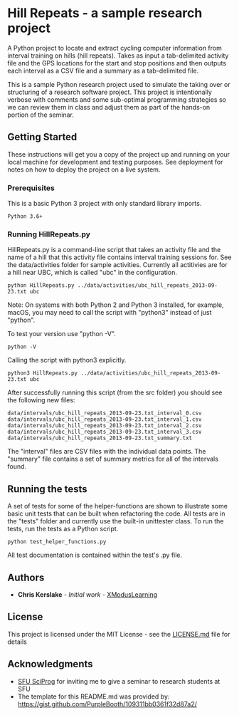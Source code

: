 # Hill Repeats - a sample research project

A Python project to locate and extract cycling computer information from interval training on hills (hill repeats).  Takes as input a tab-delimited activity file and the GPS locations for the start and stop positions and then outputs each interval as a CSV file and a summary as a tab-delimited file.

This is a sample Python research project used to simulate the taking over or structuring of a research software project.  This project is intentionally verbose with comments and some sub-optimal programming strategies so we can review them in class and adjust them as part of the hands-on portion of the seminar.

## Getting Started

These instructions will get you a copy of the project up and running on your local machine for development and testing purposes. See deployment for notes on how to deploy the project on a live system.

### Prerequisites

This is a basic Python 3 project with only standard library imports.

```
Python 3.6+
```

### Running HillRepeats.py

HillRepeats.py is a command-line script that takes an activity file and the name of a hill that this activity file contains interval training sessions for.  See the data/activities folder for sample activities.  Currently all actitivies are for a hill near UBC, which is called "ubc" in the configuration.

```
python HillRepeats.py ../data/activities/ubc_hill_repeats_2013-09-23.txt ubc
```

Note: On systems with both Python 2 and Python 3 installed, for example, macOS, you may need to call the script with "python3" instead of just "python".

To test your version use "python -V".
```
python -V
```

Calling the script with python3 explicitly.
```
python3 HillRepeats.py ../data/activities/ubc_hill_repeats_2013-09-23.txt ubc
```

After successfully running this script (from the src folder) you should see the following new files:

```
data/intervals/ubc_hill_repeats_2013-09-23.txt_interval_0.csv
data/intervals/ubc_hill_repeats_2013-09-23.txt_interval_1.csv
data/intervals/ubc_hill_repeats_2013-09-23.txt_interval_2.csv
data/intervals/ubc_hill_repeats_2013-09-23.txt_interval_3.csv
data/intervals/ubc_hill_repeats_2013-09-23.txt_summary.txt
```

The "interval" files are CSV files with the individual data points.  The "summary" file contains a set of summary metrics for all of the intervals found.

## Running the tests

A set of tests for some of the helper-functions are shown to illustrate some basic unit tests that can be built when refactoring the code.
All tests are in the "tests" folder and currently use the built-in unittester class.  To run the tests, run the tests as a Python script.

```
python test_helper_functions.py
```

All test documentation is contained within the test's .py file.

## Authors

* **Chris Kerslake** - *Initial work* - [XModusLearning](https://github.com/XModusLearning)

## License

This project is licensed under the MIT License - see the [LICENSE.md](LICENSE.md) file for details

## Acknowledgments

* [SFU SciProg](http://sciprog.ca/) for inviting me to give a seminar to research students at SFU
* The template for this README.md was provided by: https://gist.github.com/PurpleBooth/109311bb0361f32d87a2/